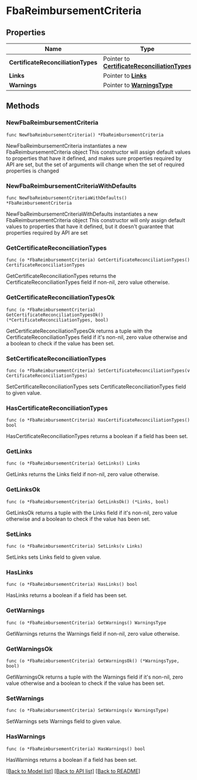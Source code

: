 # FbaReimbursementCriteria

## Properties

Name | Type | Description | Notes
------------ | ------------- | ------------- | -------------
**CertificateReconciliationTypes** | Pointer to [**CertificateReconciliationTypes**](CertificateReconciliationTypes.md) |  | [optional] 
**Links** | Pointer to [**Links**](Links.md) |  | [optional] 
**Warnings** | Pointer to [**WarningsType**](WarningsType.md) |  | [optional] 

## Methods

### NewFbaReimbursementCriteria

`func NewFbaReimbursementCriteria() *FbaReimbursementCriteria`

NewFbaReimbursementCriteria instantiates a new FbaReimbursementCriteria object
This constructor will assign default values to properties that have it defined,
and makes sure properties required by API are set, but the set of arguments
will change when the set of required properties is changed

### NewFbaReimbursementCriteriaWithDefaults

`func NewFbaReimbursementCriteriaWithDefaults() *FbaReimbursementCriteria`

NewFbaReimbursementCriteriaWithDefaults instantiates a new FbaReimbursementCriteria object
This constructor will only assign default values to properties that have it defined,
but it doesn't guarantee that properties required by API are set

### GetCertificateReconciliationTypes

`func (o *FbaReimbursementCriteria) GetCertificateReconciliationTypes() CertificateReconciliationTypes`

GetCertificateReconciliationTypes returns the CertificateReconciliationTypes field if non-nil, zero value otherwise.

### GetCertificateReconciliationTypesOk

`func (o *FbaReimbursementCriteria) GetCertificateReconciliationTypesOk() (*CertificateReconciliationTypes, bool)`

GetCertificateReconciliationTypesOk returns a tuple with the CertificateReconciliationTypes field if it's non-nil, zero value otherwise
and a boolean to check if the value has been set.

### SetCertificateReconciliationTypes

`func (o *FbaReimbursementCriteria) SetCertificateReconciliationTypes(v CertificateReconciliationTypes)`

SetCertificateReconciliationTypes sets CertificateReconciliationTypes field to given value.

### HasCertificateReconciliationTypes

`func (o *FbaReimbursementCriteria) HasCertificateReconciliationTypes() bool`

HasCertificateReconciliationTypes returns a boolean if a field has been set.

### GetLinks

`func (o *FbaReimbursementCriteria) GetLinks() Links`

GetLinks returns the Links field if non-nil, zero value otherwise.

### GetLinksOk

`func (o *FbaReimbursementCriteria) GetLinksOk() (*Links, bool)`

GetLinksOk returns a tuple with the Links field if it's non-nil, zero value otherwise
and a boolean to check if the value has been set.

### SetLinks

`func (o *FbaReimbursementCriteria) SetLinks(v Links)`

SetLinks sets Links field to given value.

### HasLinks

`func (o *FbaReimbursementCriteria) HasLinks() bool`

HasLinks returns a boolean if a field has been set.

### GetWarnings

`func (o *FbaReimbursementCriteria) GetWarnings() WarningsType`

GetWarnings returns the Warnings field if non-nil, zero value otherwise.

### GetWarningsOk

`func (o *FbaReimbursementCriteria) GetWarningsOk() (*WarningsType, bool)`

GetWarningsOk returns a tuple with the Warnings field if it's non-nil, zero value otherwise
and a boolean to check if the value has been set.

### SetWarnings

`func (o *FbaReimbursementCriteria) SetWarnings(v WarningsType)`

SetWarnings sets Warnings field to given value.

### HasWarnings

`func (o *FbaReimbursementCriteria) HasWarnings() bool`

HasWarnings returns a boolean if a field has been set.


[[Back to Model list]](../README.md#documentation-for-models) [[Back to API list]](../README.md#documentation-for-api-endpoints) [[Back to README]](../README.md)


